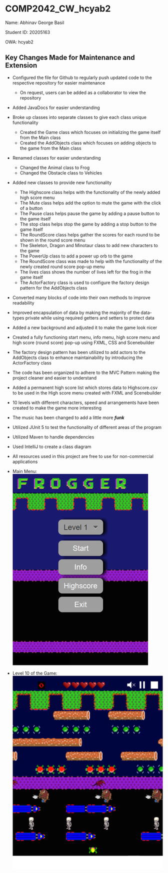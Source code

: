 # COMP2042_CW_hcyab2

Name: Abhinav George Basil

Student ID: 20205163

OWA: hcyab2


## Key Changes Made for Maintenance and Extension

- Configured the file for Github to regularly push updated code to the respective repository for easier maintenance
  - On request, users can be added as a collaborator to view the repository
- Added JavaDocs for easier understanding
- Broke up classes into separate classes to give each class unique functionality
    - Created the Game class which focuses on initializing the game itself from the Main class
    - Created the AddObjects class which focuses on adding objects to the game from the Main class
- Renamed classes for easier understanding
  - Changed the Animal class to Frog
  - Changed the Obstacle class to Vehicles
- Added new classes to provide new functionality
    - The Highscore class helps with the functionality of the newly added high score menu
    - The Mute class helps add the option to mute the game with the click of a button
    - The Pause class helps pause the game by adding a pause button to the game itself
    - The stop class helps stop the game by adding a stop button to the game itself
    - The RoundScore class helps gather the scores for each round to be shown in the round score menu
    - The Skeleton, Dragon and Minotaur class to add new characters to the game
    - The PowerUp class to add a power up orb to the game
    - The RoundScore class was made to help with the functionality of the newly created round score pop-up menu
    - The lives class shows the number of lives left for the frog in the game itself
    - The ActorFactory class is used to configure the factory design pattern for the AddObjects class
- Converted many blocks of code into their own methods to improve readability
- Improved encapsulation of data by making the majority of the data-types private while using required getters and setters to protect data
- Added a new background and adjusted it to make the game look nicer
- Created a fully functioning start menu, info menu, high score menu and high score (round score) pop-up using FXML, CSS and Scenebuilder
- The factory design pattern has been utilized to add actors to the AddObjects class to enhance maintainability by introducing the ActorFactory class
- The code has been organized to adhere to the MVC Pattern making the project cleaner and easier to understand
- Added a permanent high score list which stores data to Highscore.csv to be used in the High score menu created with FXML and Scenebuilder
- 10 levels with different characters, speed and arrangements have been created to make the game more interesting
- The music has been changed to add a little more **_funk_**
- Utilized JUnit 5 to test the functionality of different areas of the program
- Utilized Maven to handle dependencies
- Used IntelliJ to create a class diagram
- All resources used in this project are free to use for non-commercial applications


- Main Menu:
![Main Menu](img_3.png)


- Level 10 of the Game:
![Level 10](img_2.png)